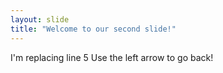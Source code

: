 ```yaml
---
layout: slide
title: "Welcome to our second slide!"
---
```

I'm replacing line 5
Use the left arrow to go back!
